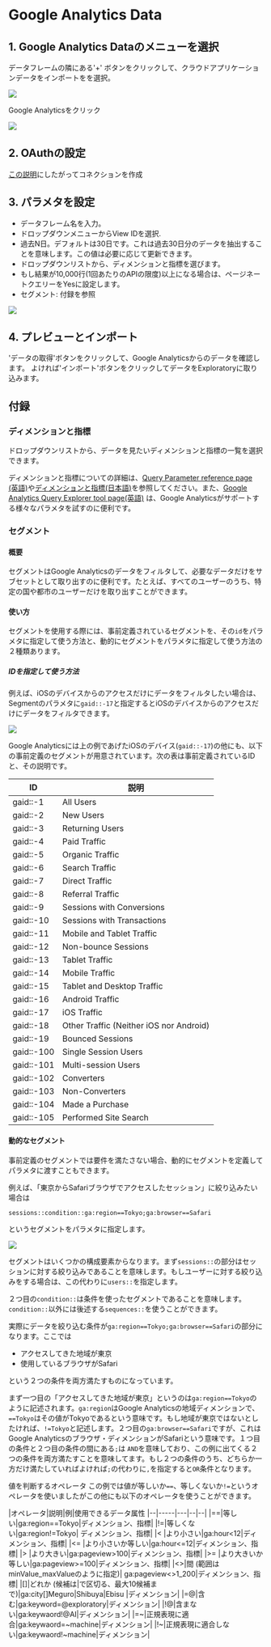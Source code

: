 # Google Analytics Data

## 1. Google Analytics Dataのメニューを選択

データフレームの隣にある'+' ボタンをクリックして、クラウドアプリケーションデータをインポートをを選択。

![](images/import-cloudapps.png)

Google Analyticsをクリック

![](images/google-analytics-select.png)

## 2. OAuthの設定

[この説明](https://blog.exploratory.io/how-to-setup-oauth-cloud-apps-connections-in-exploratory-a5c20d18e7c7)にしたがってコネクションを作成

## 3. パラメタを設定

- データフレーム名を入力。
- ドロップダウンメニューからView IDを選択.
- 過去N日。デフォルトは30日です。これは過去30日分のデータを抽出することを意味します。この値は必要に応じて更新できます。
- ドロップダウンリストから、ディメンションと指標を選びます。
- もし結果が10,000行(1回あたりのAPIの限度)以上になる場合は、ページネートクエリーをYesに設定します。
- セグメント: 付録を参照

![](images/google-analytics-setting.png)

## 4. プレビューとインポート

'データの取得'ボタンをクリックして、Google Analyticsからのデータを確認します。 よければ'インポート'ボタンをクリックしてデータをExploratoryに取り込みます。


## 付録

### ディメンションと指標

ドロップダウンリストから、データを見たいディメンションと指標の一覧を選択できます。

ディメンションと指標についての詳細は、[Query Parameter reference page (英語)](https://developers.google.com/analytics/devguides/reporting/core/v3/reference)や[ディメンションと指標(日本語)](https://support.google.com/analytics/answer/1033861?hl=ja)を参照してください。また、[Google Analytics Query Explorer tool page(英語)](https://ga-dev-tools.appspot.com/query-explorer/) は、Google Analyticsがサポートする様々なパラメタを試すのに便利です。

### セグメント

#### 概要
セグメントはGoogle Analyticsのデータをフィルタして、必要なデータだけをサブセットとして取り出すのに便利です。たとえば、すべてのユーザーのうち、特定の国や都市のユーザーだけを取り出すことができます。

#### 使い方
セグメントを使用する際には、事前定義されているセグメントを、その`id`をパラメタに指定して使う方法と、動的にセグメントをパラメタに指定して使う方法の２種類あります。

##### IDを指定して使う方法

例えば、iOSのデバイスからのアクセスだけにデータをフィルタしたい場合は、
Segmentのパラメタに`gaid::-17`と指定するとiOSのデバイスからのアクセスだけにデータをフィルタできます。

![](images/segment-ios-example.png)

Google Analyticsには上の例であげたiOSのデバイス(`gaid::-17`)の他にも、以下の事前定義のセグメントが用意されています。次の表は事前定義されているIDと、その説明です。

|ID         | 説明                                    |
|-----------|----------------------------------------|
| gaid::-1  | All Users                              |
| gaid::-2  | New Users                              |
| gaid::-3  | Returning Users                        |
| gaid::-4  | Paid Traffic                           |
| gaid::-5  | Organic Traffic                        |
| gaid::-6  | Search Traffic                         |
| gaid::-7  | Direct Traffic                         |
| gaid::-8  | Referral Traffic                       |
| gaid::-9  | Sessions with Conversions              |
| gaid::-10 | Sessions with Transactions             |
| gaid::-11 | Mobile and Tablet Traffic              |
| gaid::-12 | Non-bounce Sessions                    |
| gaid::-13 | Tablet Traffic                         |
| gaid::-14 | Mobile Traffic                         |
| gaid::-15 | Tablet and Desktop Traffic             |
| gaid::-16 | Android Traffic                        |
| gaid::-17 | iOS Traffic                            |
| gaid::-18 | Other Traffic (Neither iOS nor Android)|
| gaid::-19 | Bounced Sessions                       |
| gaid::-100| Single Session Users                   |
| gaid::-101| Multi-session Users                    |
| gaid::-102| Converters                             |
| gaid::-103| Non-Converters                         |
| gaid::-104| Made a Purchase                        |
| gaid::-105| Performed Site Search                  |


#### 動的なセグメント
事前定義のセグメントでは要件を満たさない場合、動的にセグメントを定義してパラメタに渡すこともできます。

例えば、「東京からSafariブラウザでアクセスしたセッション」に絞り込みたい場合は

`sessions::condition::ga:region==Tokyo;ga:browser==Safari`

というセグメントをパラメタに指定します。

![](images/ga-custom-segment.png)


セグメントはいくつかの構成要素からなります。まず`sessions::`の部分はセッションに対する絞り込みであることを意味します。もしユーザーに対する絞り込みをする場合は、この代わりに`users::`を指定します。

２つ目の`condition::`は条件を使ったセグメントであることを意味します。`condition::`以外には後述する`sequences::`を使うことができます。

実際にデータを絞り込む条件が`ga:region==Tokyo;ga:browser==Safari`の部分になります。ここでは

- アクセスしてきた地域が東京
- 使用しているブラウザがSafari

という２つの条件を両方満たすものになっています。

まず一つ目の「アクセスしてきた地域が東京」というのは`ga:region==Tokyo`のように記述されます。`ga:region`はGoogle Analyticsの地域ディメンションで、`==Tokyo`はその値がTokyoであるという意味です。もし地域が東京ではないとしたければ、`!=Tokyo`と記述します。２つ目の`ga:browser==Safari`ですが、これはGoogle Analyticsのブラウザ・ディメンションがSafariという意味です。１つ目の条件と２つ目の条件の間にある`;`は `AND`を意味しており、この例に出てくる２つの条件を両方満たすことを意味してます。もし２つの条件のうち、どちらか一方だけ満たしていればよければ`;`の代わりに`,`を指定すると`OR`条件となります。

値を判断するオペレータ
この例では値が等しいか`==`、等しくないか`!=`というオペレータを使いましたがこの他にも以下のオペレータを使うことができます。

|オペレータ|説明|例|使用できるデータ属性
|--|-----|---|--|--|
|==|等しい|ga:region==Tokyo|ディメンション、指標|
|!=|等しくない|ga:region!=Tokyo| ディメンション、指標|
|< |より小さい|ga:hour<12|ディメンション、指標|
|<= |より小さいか等しい|ga:hour<=12|ディメンション、指標|
|> |より大きい|ga:pageview>100|ディメンション、指標|
|>= |より大きいか等しい|ga:pageview>=100|ディメンション、指標|
|<>|間 (範囲はminValue_maxValueのように指定)| ga:pageview<>1_200|ディメンション、指標|
|[]|どれか (候補は&#124;で区切る、最大10候補まで)|ga:city[]Meguro&#124;Shibuya&#124;Ebisu |ディメンション|
|=@|含む|ga:keyword=@exploratory|ディメンション|
|!@|含まない|ga:keywaord!@AI|ディメンション|
|=~|正規表現に適合|ga:keywaord=~machine|ディメンション|
|!~|正規表現に適合しない|ga:keywaord!~machine|ディメンション|
